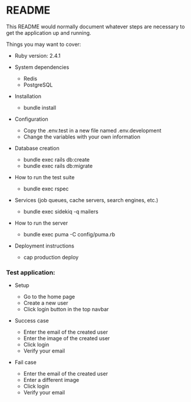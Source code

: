 # README

This README would normally document whatever steps are necessary to get the
application up and running.

Things you may want to cover:

* Ruby version: 2.4.1

* System dependencies
  - Redis
  - PostgreSQL

* Installation
  - bundle install

* Configuration
  - Copy the .env.test in a new file named .env.development
  - Change the variables with your own information

* Database creation
  - bundle exec rails db:create
  - bundle exec rails db:migrate

* How to run the test suite
  - bundle exec rspec

* Services (job queues, cache servers, search engines, etc.)
  - bundle exec sidekiq -q mailers
  
* How to run the server
  - bundle exec puma -C config/puma.rb

* Deployment instructions
  - cap production deploy


### Test application: 

* Setup
  - Go to the home page
  - Create a new user
  - Click login button in the top navbar

* Success case
  - Enter the email of the created user
  - Enter the image of the created user
  - Click login
  - Verify your email
  
* Fail case
  - Enter the email of the created user
  - Enter a different image
  - Click login
  - Verify your email
